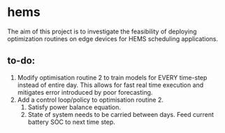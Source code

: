 # hems

The aim of this project is to investigate the feasibility of deploying optimization routines on edge devices for HEMS scheduling applications.

## to-do:

1. Modify optimisation routine 2 to train models for EVERY time-step instead of entire day. This allows for fast real time execution and mitigates error introduced by poor forecasting.
2. Add a control loop/policy to optimisation routine 2.
    1. Satisfy power balance equation.
    2. State of system needs to be carried between days. Feed current battery SOC to next time step.

